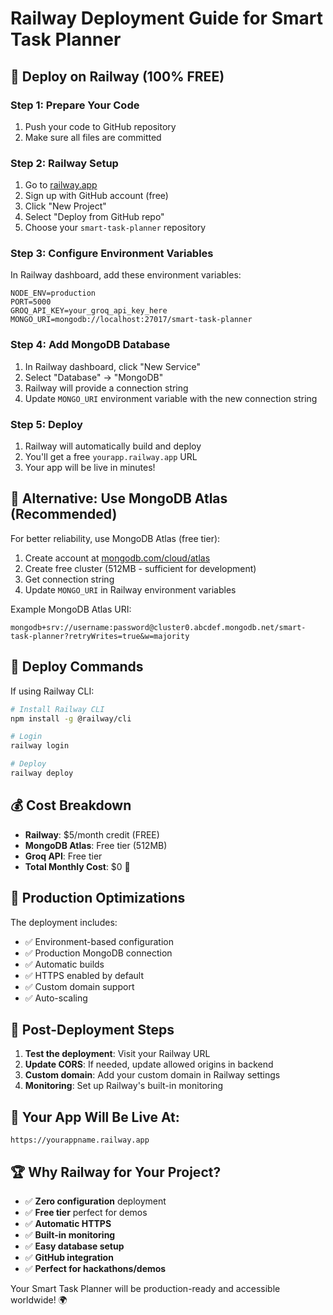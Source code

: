 # Railway Deployment Guide for Smart Task Planner

## 🚂 Deploy on Railway (100% FREE)

### Step 1: Prepare Your Code
1. Push your code to GitHub repository
2. Make sure all files are committed

### Step 2: Railway Setup
1. Go to [railway.app](https://railway.app)
2. Sign up with GitHub account (free)
3. Click "New Project"
4. Select "Deploy from GitHub repo"
5. Choose your `smart-task-planner` repository

### Step 3: Configure Environment Variables
In Railway dashboard, add these environment variables:

```
NODE_ENV=production
PORT=5000
GROQ_API_KEY=your_groq_api_key_here
MONGO_URI=mongodb://localhost:27017/smart-task-planner
```

### Step 4: Add MongoDB Database
1. In Railway dashboard, click "New Service"
2. Select "Database" → "MongoDB"
3. Railway will provide a connection string
4. Update `MONGO_URI` environment variable with the new connection string

### Step 5: Deploy
1. Railway will automatically build and deploy
2. You'll get a free `yourapp.railway.app` URL
3. Your app will be live in minutes!

## 🎯 Alternative: Use MongoDB Atlas (Recommended)

For better reliability, use MongoDB Atlas (free tier):

1. Create account at [mongodb.com/cloud/atlas](https://mongodb.com/cloud/atlas)
2. Create free cluster (512MB - sufficient for development)
3. Get connection string
4. Update `MONGO_URI` in Railway environment variables

Example MongoDB Atlas URI:
```
mongodb+srv://username:password@cluster0.abcdef.mongodb.net/smart-task-planner?retryWrites=true&w=majority
```

## 🚀 Deploy Commands

If using Railway CLI:
```bash
# Install Railway CLI
npm install -g @railway/cli

# Login
railway login

# Deploy
railway deploy
```

## 💰 Cost Breakdown
- **Railway**: $5/month credit (FREE)
- **MongoDB Atlas**: Free tier (512MB)
- **Groq API**: Free tier
- **Total Monthly Cost**: $0 🎉

## 🔧 Production Optimizations

The deployment includes:
- ✅ Environment-based configuration
- ✅ Production MongoDB connection
- ✅ Automatic builds
- ✅ HTTPS enabled by default
- ✅ Custom domain support
- ✅ Auto-scaling

## 📝 Post-Deployment Steps

1. **Test the deployment**: Visit your Railway URL
2. **Update CORS**: If needed, update allowed origins in backend
3. **Custom domain**: Add your custom domain in Railway settings
4. **Monitoring**: Set up Railway's built-in monitoring

## 🎯 Your App Will Be Live At:
```
https://yourappname.railway.app
```

## 🏆 Why Railway for Your Project?
- ✅ **Zero configuration** deployment
- ✅ **Free tier** perfect for demos
- ✅ **Automatic HTTPS**
- ✅ **Built-in monitoring**
- ✅ **Easy database setup**
- ✅ **GitHub integration**
- ✅ **Perfect for hackathons/demos**

Your Smart Task Planner will be production-ready and accessible worldwide! 🌍